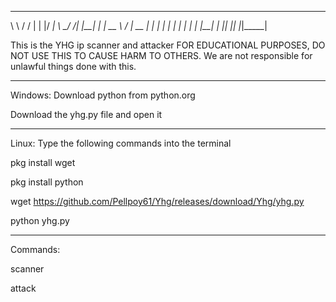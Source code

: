 __     ___    _  _____ 
 \ \   / / |  | |/ ____|
  \ \_/ /| |__| | |  __ 
   \   / |  __  | | |_ |
    | |  | |  | | |__| |
    |_|  |_|  |_|\_____|

This is the YHG ip scanner and attacker FOR EDUCATIONAL PURPOSES, DO NOT USE THIS TO CAUSE HARM TO OTHERS. We are not responsible for unlawful things done with this.
________________________________________________
Windows:
Download python from python.org

Download the yhg.py file and open it
________________________________________________
Linux:
Type the following commands into the terminal

pkg install wget

pkg install python

wget https://github.com/Pellpoy61/Yhg/releases/download/Yhg/yhg.py

python yhg.py
________________________________________________
Commands:

scanner

attack
